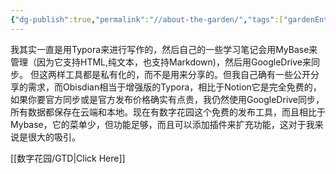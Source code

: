 ```yaml
---
{"dg-publish":true,"permalink":"//about-the-garden/","tags":["gardenEntry"],"noteIcon":"","created":"","updated":""}
---
```



我其实一直是用Typora来进行写作的，然后自己的一些学习笔记会用MyBase来管理（因为它支持HTML,纯文本，也支持Markdown)，然后用GoogleDrive来同步。
但这两样工具都是私有化的，而不是用来分享的。但我自己确有一些公开分享的需求，而Obisdian相当于增强版的Typora，相比于Notion它是完全免费的，如果你要官方同步或是官方发布价格确实有点贵，我仍然使用GoogleDrive同步，所有数据都保存在云端和本地。现在有数字花园这个免费的发布工具，而且相比于Mybase，它的菜单少，但功能足够，而且可以添加插件来扩充功能，这对于我来说是很大的吸引。

[[数字花园/GTD\|Click Here]]







